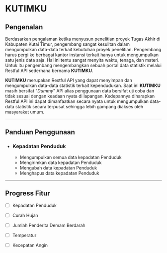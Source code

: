 # KUTIMKU

## Pengenalan

Berdasarkan pengalaman ketika menyusun penelitian proyek Tugas Akhir di Kabupaten Kutai Timur, pengembang sangat kesulitan dalam mengumpulkan data-data terkait kebutuhan proyek penelitian. Pengembang harus pergi ke berbagai kantor instansi terkait hanya untuk mengumpulkan satu jenis data saja. Hal ini tentu sangat menyita waktu, tenaga, dan materi. Untuk itu pengembang mengembangkan sebuah portal data statistik melalui Restful API sederhana bernama **KUTIMKU**.

**KUTIMKU** merupakan Restful API yang dapat menyimpan dan mengumpulkan data-data statistik terkait kependudukan. Saat ini **KUTIMKU** masih bersifat "*Dummy*" API alias penggunaan data bersifat uji coba dan tidak sesuai dengan keadaan nyata di lapangan. Kedepannya diharapkan Restful API ini dapat dimanfaatkan secara nyata untuk mengumpulkan data-data statistik secara terpusat sehingga lebih gampang diakses oleh masyarakat umum.

---

## Panduan Penggunaan
- ### Kepadatan Penduduk
  - Mengumpulkan semua data kepadatan Penduduk
  - Mengirimkan data kepadatan Penduduk
  - Mengubah data kepadatan Penduduk
  - Menghapus data kepadatan Penduduk

---
## Progress Fitur
- [ ] Kepadatan Penduduk
- [ ] Curah Hujan
- [ ] Jumlah Penderita Demam Berdarah
- [ ] Temperatur
- [ ] Kecepatan Angin

